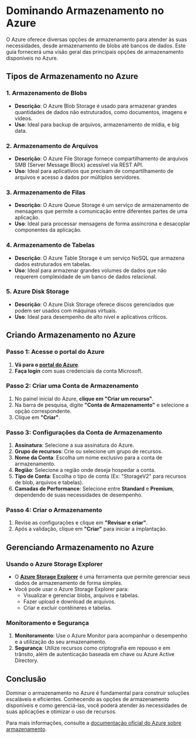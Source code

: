 # Dominando Armazenamento no Azure

O Azure oferece diversas opções de armazenamento para atender às suas necessidades, desde armazenamento de blobs até bancos de dados. Este guia fornecerá uma visão geral das principais opções de armazenamento disponíveis no Azure.

## Tipos de Armazenamento no Azure

### 1. Armazenamento de Blobs
- **Descrição**: O Azure Blob Storage é usado para armazenar grandes quantidades de dados não estruturados, como documentos, imagens e vídeos.
- **Uso**: Ideal para backup de arquivos, armazenamento de mídia, e big data.

### 2. Armazenamento de Arquivos
- **Descrição**: O Azure File Storage fornece compartilhamento de arquivos SMB (Server Message Block) acessível via REST API.
- **Uso**: Ideal para aplicativos que precisam de compartilhamento de arquivos e acesso a dados por múltiplos servidores.

### 3. Armazenamento de Filas
- **Descrição**: O Azure Queue Storage é um serviço de armazenamento de mensagens que permite a comunicação entre diferentes partes de uma aplicação.
- **Uso**: Ideal para processar mensagens de forma assíncrona e desacoplar componentes da aplicação.

### 4. Armazenamento de Tabelas
- **Descrição**: O Azure Table Storage é um serviço NoSQL que armazena dados estruturados em tabelas.
- **Uso**: Ideal para armazenar grandes volumes de dados que não requerem complexidade de um banco de dados relacional.

### 5. Azure Disk Storage
- **Descrição**: O Azure Disk Storage oferece discos gerenciados que podem ser usados com máquinas virtuais.
- **Uso**: Ideal para desempenho de alto nível e aplicativos críticos.

## Criando Armazenamento no Azure

### Passo 1: Acesse o portal do Azure
1. **Vá para o [portal do Azure](https://portal.azure.com/)**.
2. **Faça login** com suas credenciais da conta Microsoft.

### Passo 2: Criar uma Conta de Armazenamento
1. No painel inicial do Azure, **clique em "Criar um recurso"**.
2. Na barra de pesquisa, digite **"Conta de Armazenamento"** e selecione a opção correspondente.
3. Clique em **"Criar"**.

### Passo 3: Configurações da Conta de Armazenamento
1. **Assinatura**: Selecione a sua assinatura do Azure.
2. **Grupo de recursos**: Crie ou selecione um grupo de recursos.
3. **Nome da Conta**: Escolha um nome exclusivo para a conta de armazenamento.
4. **Região**: Selecione a região onde deseja hospedar a conta.
5. **Tipo de Conta**: Escolha o tipo de conta (Ex: "StorageV2" para recursos de blob, arquivos e tabelas).
6. **Camadas de Performance**: Selecione entre **Standard** e **Premium**, dependendo de suas necessidades de desempenho.

### Passo 4: Criar o Armazenamento
1. Revise as configurações e clique em **"Revisar e criar"**.
2. Após a validação, clique em **"Criar"** para iniciar a implantação.

## Gerenciando Armazenamento no Azure

### Usando o Azure Storage Explorer
- O **[Azure Storage Explorer](https://azure.microsoft.com/en-us/features/storage-explorer/)** é uma ferramenta que permite gerenciar seus dados de armazenamento de forma simples.
- Você pode usar o Azure Storage Explorer para:
  - Visualizar e gerenciar blobs, arquivos e tabelas.
  - Fazer upload e download de arquivos.
  - Criar e excluir contêineres e tabelas.

### Monitoramento e Segurança
1. **Monitoramento**: Use o Azure Monitor para acompanhar o desempenho e a utilização do seu armazenamento.
2. **Segurança**: Utilize recursos como criptografia em repouso e em trânsito, além de autenticação baseada em chave ou Azure Active Directory.

## Conclusão
Dominar o armazenamento no Azure é fundamental para construir soluções escaláveis e eficientes. Conhecendo as opções de armazenamento disponíveis e como gerenciá-las, você poderá atender às necessidades de suas aplicações e otimizar o uso de recursos.

Para mais informações, consulte a [documentação oficial do Azure sobre armazenamento](https://docs.microsoft.com/azure/storage/).
